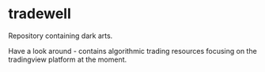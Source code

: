 # tradewell

Repository containing dark arts.

Have a look around - contains algorithmic trading resources focusing on the tradingview platform at the moment.
